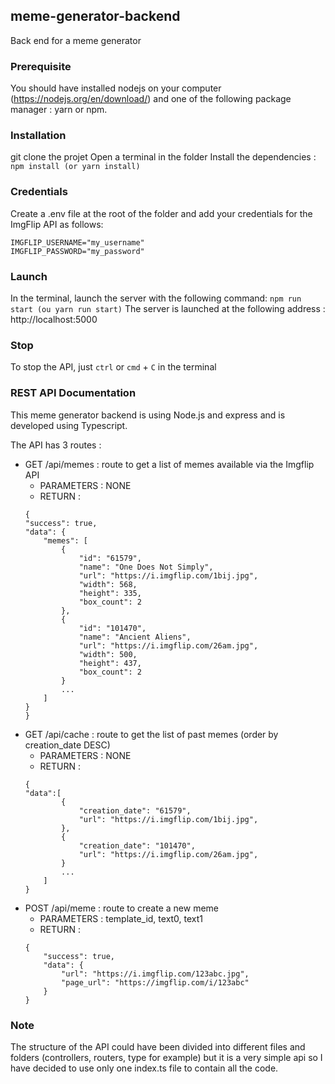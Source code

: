 ## meme-generator-backend
Back end for a meme generator

### Prerequisite
You should have installed nodejs on your computer (https://nodejs.org/en/download/) and one of the following package manager : yarn or npm.

### Installation
git clone the projet
Open a terminal in the folder
Install the dependencies : ```npm install (or yarn install)```

### Credentials
Create a .env file at the root of the folder and add your credentials for the ImgFlip API as follows:
```
IMGFLIP_USERNAME="my_username"
IMGFLIP_PASSWORD="my_password"
```

### Launch
In the terminal, launch the server with the following command: ```npm run start (ou yarn run start)```
The server is launched at the following address : http://localhost:5000

### Stop
To stop the API, just ```ctrl``` or ```cmd``` + ```C``` in the terminal 

### REST API Documentation 
This meme generator backend is using Node.js and express and is developed using Typescript.

The API has 3 routes :
 * GET /api/memes : route to get a list of memes available via the Imgflip API
    * PARAMETERS : NONE
    * RETURN : 
    ```
    {
    "success": true,
    "data": {
        "memes": [
            {
                "id": "61579",
                "name": "One Does Not Simply",
                "url": "https://i.imgflip.com/1bij.jpg",
                "width": 568,
                "height": 335,
                "box_count": 2
            },
            {
                "id": "101470",
                "name": "Ancient Aliens",
                "url": "https://i.imgflip.com/26am.jpg",
                "width": 500,
                "height": 437,
                "box_count": 2
            }
            ...
        ]
    }
    }
    ```
 * GET /api/cache : route to get the list of past memes (order by creation_date DESC)
    * PARAMETERS : NONE
    * RETURN : 
    ```
    {
    "data":[
            {
                "creation_date": "61579",
                "url": "https://i.imgflip.com/1bij.jpg",
            },
            {
                "creation_date": "101470",
                "url": "https://i.imgflip.com/26am.jpg",
            }
            ...
        ]
    }
    ```
 * POST /api/meme : route to create a new meme 
    * PARAMETERS : template_id, text0, text1
    * RETURN : 
    ```
    {
        "success": true,
        "data": {
            "url": "https://i.imgflip.com/123abc.jpg",
            "page_url": "https://imgflip.com/i/123abc"
        }
    }
    ```

 ### Note 
 The structure of the API could have been divided into different files and folders (controllers, routers, type for example) but it is a very simple api so I have decided to use only one index.ts file to contain all the code. 

